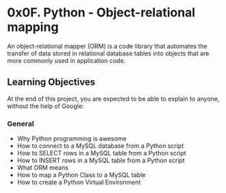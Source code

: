 # 0x0F. Python - Object-relational mapping
An object-relational mapper (ORM) is a code library that automates the transfer of data stored in relational database tables into objects that are more commonly used in application code.
## Learning Objectives
At the end of this project, you are expected to be able to explain to anyone, without the help of Google:

### General
* Why Python programming is awesome
* How to connect to a MySQL database from a Python script
* How to SELECT rows in a MySQL table from a Python script
* How to INSERT rows in a MySQL table from a Python script
* What ORM means
* How to map a Python Class to a MySQL table
* How to create a Python Virtual Environment
